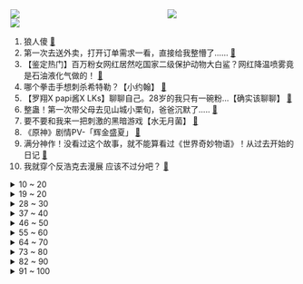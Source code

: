 <div >
	<a style="float:left;width:55%;" href = "https://github.com/anuraghazra/github-readme-stats">
	 <img src = "https://github-readme-stats.vercel.app/api?username=iuuuuuaena&theme=buefy&show_icons=true"/>
	</a>
	<a  style="float:right;width:45%" href = "https://github.com/anuraghazra/github-readme-stats">
	 <img  src="https://github-readme-stats.vercel.app/api/top-langs/?username=anuraghazra&layout=compact"/>
	</a>
	</div>

[![](https://img.shields.io/badge/jxd-@jxdgogogo.xyz-yellowgreen.svg)](https://www.jxdgogogo.xyz)<br>
1. 狼人傻 [:link:](//www.bilibili.com/video/BV1zd4y1Q7BE) <br>
2. 第一次去送外卖，打开订单需求一看，直接给我整懵了…… [:link:](//www.bilibili.com/video/BV1xV4y1J7yy) <br>
3. 【鉴定热门】百万粉女网红居然吃国家二级保护动物大白鲨？网红降温喷雾竟是石油液化气做的！ [:link:](//www.bilibili.com/video/BV1Pr4y177Bn) <br>
4. 哪个拳击手想刺杀希特勒？【小约翰】 [:link:](//www.bilibili.com/video/BV16a411S7cy) <br>
5. 【罗翔X papi酱X LKs】聊聊自己。28岁的我只有一碗粉…【确实该聊聊】 [:link:](//www.bilibili.com/video/BV1Wd4y1Q7PT) <br>
6. 整蛊！第一次带父母去见山城小栗旬，爸爸沉默了..... [:link:](//www.bilibili.com/video/BV1Ka411M7Gm) <br>
7. 要不要和我来一把刺激的黑暗游戏【水无月菌】 [:link:](//www.bilibili.com/video/BV12g411Z7FL) <br>
8. 《原神》剧情PV-「辉金盛夏」 [:link:](//www.bilibili.com/video/BV11d4y1Q7BU) <br>
9. 满分神作！没看过这个故事，就不能算看过《世界奇妙物语》！从过去开始的日记 [:link:](//www.bilibili.com/video/BV1RY4y1L7iN) <br>
10. 我就穿个反浩克去漫展 应该不过分吧？ [:link:](//www.bilibili.com/video/BV1U34y1J7Hi) <br>
<details>
<summary>10 ~ 20</summary>

11. 这真的是碳基生物能吃的玩意吗？？？ [:link:](//www.bilibili.com/video/BV1194y1S7PP) <br>
12. 240s 每次 都会  很开心 [:link:](//www.bilibili.com/video/BV1A94y1X7Ds) <br>
13. “ 冰  块  刺  客 2.0 ” [:link:](//www.bilibili.com/video/BV1RB4y1a7Bb) <br>
14. 她一直这么会说怪话吗？ [:link:](//www.bilibili.com/video/BV1pB4y1Y7fU) <br>
15. “近视，每天都是一场赌局” [:link:](//www.bilibili.com/video/BV1AG411p7zM) <br>
16. 扫雷，但是是真人3D版！ [:link:](//www.bilibili.com/video/BV1o34y1J7sN) <br>
17. 有没有万叶的都沉默了 [:link:](//www.bilibili.com/video/BV12a411S7Qv) <br>
18. 爸爸～对不起！ [:link:](//www.bilibili.com/video/BV1Fa411D7h4) <br>
19. 【原神金苹果群岛】亘古的苍星全系列攻略！星纬殿堂/莫娜/危危岛/远海诗夏游纪/限时世界任务 [:link:](//www.bilibili.com/video/BV1q94y1Q7pd) <br>
</details>
<details>
<summary>19 ~ 20</summary>

20. 《劲爆鸡米花》鸡胸肉真的可以做成美味吗？ [:link:](//www.bilibili.com/video/BV15a411M7df) <br>
21. ⚡小黑子给你耍把戏⚡ [:link:](//www.bilibili.com/video/BV1Ke4y197vs) <br>
22. 你的转发投币！也许能救人一命？在中国被毒蛇咬了应该用什么血清？ [:link:](//www.bilibili.com/video/BV1ET411J7P2) <br>
23. 🐓鸡你太美，但是母鸡🐓 [:link:](//www.bilibili.com/video/BV13t4y157KU) <br>
24. 《最伟大的作品》内画非遗文化，小烟壶，大乾坤，展现无穷魅力。 [:link:](//www.bilibili.com/video/BV11r4y1j7YF) <br>
25. 谁能想到被狗子带大的猫居然是这样？！ [:link:](//www.bilibili.com/video/BV1Gt4y1574b) <br>
26. 我们不是垃圾 [:link:](//www.bilibili.com/video/BV1Hd4y1Q7xJ) <br>
27. 《原神·青青草原篇》幕间PV-「草原阴谋」 [:link:](//www.bilibili.com/video/BV11d4y1Q7Gz) <br>
28. 如何把篮球和鸡联系在一起？ [:link:](//www.bilibili.com/video/BV1iS4y177Ge) <br>
</details>
<details>
<summary>28 ~ 30</summary>

29. 这个夏日视频，打开就是一声好家伙 [:link:](//www.bilibili.com/video/BV1cT411n7h7) <br>
30. 爆肝两月！一口气带你看完全剧情！《星露谷物语》究竟讲了什么故事？ [:link:](//www.bilibili.com/video/BV14B4y1Y7hC) <br>
31. 我徐才魁彻底疯狂是什么梗【梗指南】 [:link:](//www.bilibili.com/video/BV1MW4y1U7sX) <br>
32. 这不比职场偶像剧好嗑？笨蛋美人和她的冤种搭档，收拾烂摊子、吃醋、护妻，好宠好甜好晋江！！！ [:link:](//www.bilibili.com/video/BV1Ma411u7YJ) <br>
33. 办公高手都这样面试的？ [:link:](//www.bilibili.com/video/BV1me4y1X78y) <br>
34. 一碰就叫的猫猫头 [:link:](//www.bilibili.com/video/BV1GB4y1Y7dF) <br>
35. 一次账号异常，却让我在B站看到了人类文明的希望 [:link:](//www.bilibili.com/video/BV1Dr4y1j7qE) <br>
36. 羽生结弦宣布今后不再参加竞技比赛 [:link:](//www.bilibili.com/video/BV1bd4y1Q76f) <br>
37. 雪 糕 悍 刀 行 [:link:](//www.bilibili.com/video/BV19g411o7d1) <br>
</details>
<details>
<summary>37 ~ 40</summary>

38. 【翻唱】Stitches - Shawn Mendes [:link:](//www.bilibili.com/video/BV17F411K7Fu) <br>
39. b站的同学们好我是阳朔栓Q哥刘涛，我已成功入驻哔哩哔哩接下来我会在这里分享英文歌曲以及我的个人日常生活感谢同学们支持栓Q [:link:](//www.bilibili.com/video/BV1ke4y1X7Hu) <br>
40. 狗头吧的秘密武器！1000层高利贷！叠Q新理解！【垃圾英雄拯救计划】 [:link:](//www.bilibili.com/video/BV1ye4y197SF) <br>
41. 你 以 为 时 间 还 很 多 [:link:](//www.bilibili.com/video/BV1U94y1Q7AL) <br>
42. 西 北 男 人 的 名 场 面 变 身 [:link:](//www.bilibili.com/video/BV18V4y1J7Jn) <br>
43. 这么可爱，打一拳我能哭很久吧【阅片无数Ⅱ 52】 [:link:](//www.bilibili.com/video/BV1NU4y1i7Ch) <br>
44. 大堂经理处理跑单事件 [:link:](//www.bilibili.com/video/BV1FY4y1E7L7) <br>
45. 开一家华为专卖店赚钱吗？实践出真理！ [:link:](//www.bilibili.com/video/BV1cG411W7CC) <br>
46. 说实话我妈的普通话已经尽力了 [:link:](//www.bilibili.com/video/BV1RT411J7sY) <br>
</details>
<details>
<summary>46 ~ 50</summary>

47. 这次是真的来帮你们戒猫的！ [:link:](//www.bilibili.com/video/BV1BY4y1L7MM) <br>
48. 千万不要随便咬筷子！会蹦！！！ [:link:](//www.bilibili.com/video/BV1sF411K7xU) <br>
49. 适合大胸女生的短上衣，现实在街上看是怎样的？ [:link:](//www.bilibili.com/video/BV1Et4y157kJ) <br>
50. 谢谢，本方圆脸靠这个妆翻身了！！！ [:link:](//www.bilibili.com/video/BV1LN4y1M7pZ) <br>
51. ⚡原 神 社 死 专 用 手 机 铃 声⚡ [:link:](//www.bilibili.com/video/BV1de4y1X7SJ) <br>
52. 实地考证一下，这浮雕上会动的龙是不是真的？ [:link:](//www.bilibili.com/video/BV1sU4y1i7MN) <br>
53. 我开了一家“免费”中国制造24小时快闪店！ [:link:](//www.bilibili.com/video/BV13F411K7Uu) <br>
54. ⚡嘻 哈 二 将⚡ [:link:](//www.bilibili.com/video/BV1ST41177Ji) <br>
55. 【时代少年团】《小炸的暑假生活》10.足球场童年小游戏 [:link:](//www.bilibili.com/video/BV1Sg411o7M6) <br>
</details>
<details>
<summary>55 ~ 60</summary>

56. “社死了...但也快乐了！” [:link:](//www.bilibili.com/video/BV1cY4y1E77p) <br>
57. 高山流水遇知音丨【刘宇&朱晗】国风双人舞台 [:link:](//www.bilibili.com/video/BV13t4y1t7Qv) <br>
58. 方中山胡辣汤  厨子探店¥62 [:link:](//www.bilibili.com/video/BV1UY4y1L7GH) <br>
59. 整个世界都是岩浆！这也能生存？我的世界 [:link:](//www.bilibili.com/video/BV1kB4y1Y7t7) <br>
60. 猫和狗的经典无可替代 [:link:](//www.bilibili.com/video/BV1cT411n7tT) <br>
61. 准备/不会喝酒？《逃 酒 攻 略》 [:link:](//www.bilibili.com/video/BV1yS4y177un) <br>
62. 我和拉宏桑见“家长”了！ [:link:](//www.bilibili.com/video/BV1Ea411D7rJ) <br>
63. 一整个被惊艳到了，就是想秀马面裙！ [:link:](//www.bilibili.com/video/BV1UN4y1j7c2) <br>
64. 体操员面对裁判的不公，竟然集体反抗！ [:link:](//www.bilibili.com/video/BV1mT411775P) <br>
</details>
<details>
<summary>64 ~ 70</summary>

65. 【荒野大镖客2】我的亚瑟比任何人都需要救赎（第十期） [:link:](//www.bilibili.com/video/BV1fB4y1a72D) <br>
66. 坚持自律的1942天！今天开龙脊一不小心开到了“腰王”的基地，开启了我们二人的欢乐时光啊哈哈～ [:link:](//www.bilibili.com/video/BV1xS4y177ef) <br>
67. 豆瓣8.4却曾紧急撤档，上映后排片量低至1%，我必须抢救一下这部国产最佳！【洞察社会系列77】 [:link:](//www.bilibili.com/video/BV1Jr4y1778F) <br>
68. 可 惜 它 是 射 手 座 [:link:](//www.bilibili.com/video/BV1vB4y1Y7aU) <br>
69. 【基德】花了100亿美金的韦布，为什么首发这5张照片？ [:link:](//www.bilibili.com/video/BV1ZG411H7ss) <br>
70. 【越来越离谱系列七】《胡闹教室》 [:link:](//www.bilibili.com/video/BV12d4y1D7dv) <br>
71. 你知道吗，拿了这个宝箱将会后悔一整个夏天 [:link:](//www.bilibili.com/video/BV19r4y1j7TW) <br>
72. iQOO10 Pro上手体验：200W快充的骁龙8+旗舰机 [:link:](//www.bilibili.com/video/BV1st4y1t73A) <br>
73. 《如何用魔法打败魔法》 [:link:](//www.bilibili.com/video/BV1B34y1J7HG) <br>
</details>
<details>
<summary>73 ~ 80</summary>

74. 【砸颜色】蓝 脸 的 窦 尔 敦 [:link:](//www.bilibili.com/video/BV1Te4y197Ds) <br>
75. 我将完全燃烧600秒，化作夜航星，延续人类群星闪耀 拉拉——《永不消逝的电波》 [:link:](//www.bilibili.com/video/BV1Et4y1t7Qh) <br>
76. 当我买了个5000块钱的手电筒...... [:link:](//www.bilibili.com/video/BV1da411S7Km) <br>
77. 业余望远镜能看到些什么？有点出乎意料！ [:link:](//www.bilibili.com/video/BV1r94y1Q75G) <br>
78. 【赵小棠】新舞蹈来了！唢呐声起，《囍》已至 [:link:](//www.bilibili.com/video/BV18a411M7Up) <br>
79. 耗时120天！潜入海底，拍下珊瑚5亿年的秘密！ [:link:](//www.bilibili.com/video/BV1m94y1S7ma) <br>
80. “反正我也不看好你”！ 羞辱了多少父母 家长言而无信 对孩子到底伤害有多大？ [:link:](//www.bilibili.com/video/BV1AG411p7d7) <br>
81. 老夫子极限守家！这就是王者之拉！ [:link:](//www.bilibili.com/video/BV1ZW4y1m7Rw) <br>
82. 【原神】2.8金苹果群岛限时隐藏世界任务：四礁觅宝记 [:link:](//www.bilibili.com/video/BV1yd4y1Q7Dg) <br>
</details>
<details>
<summary>82 ~ 90</summary>

83. 只要获得成就，重力就会「随 机 翻 转 」？？ [:link:](//www.bilibili.com/video/BV1bN4y1j72D) <br>
84. 【原神】双向奔病 [:link:](//www.bilibili.com/video/BV1ia411S75A) <br>
85. 这包子凭啥卖99块钱一个！！ [:link:](//www.bilibili.com/video/BV1LN4y1M7y6) <br>
86. 2022央美本科动画毕设 |《赴你于回响之时》「致素昧平生却同样仍在奔向远方的 每一位“你”」 [:link:](//www.bilibili.com/video/BV16a411M7Np) <br>
87. 少女深夜犯"猪瘾" 阿狈又来抓粉丝了！！ [:link:](//www.bilibili.com/video/BV1Sg411o7U2) <br>
88. 我想，绿灯是幸福的，对吧 [:link:](//www.bilibili.com/video/BV1Nr4y177hG) <br>
89. 拍个周岁照可真难呀 [:link:](//www.bilibili.com/video/BV1jU4y1i7rh) <br>
90. 原神金苹果群岛玩家摆烂现状 [:link:](//www.bilibili.com/video/BV1gW4y1U7Fh) <br>
91. 鸡王给你耍个把戏 [:link:](//www.bilibili.com/video/BV1qG411p7wt) <br>
</details>
<details>
<summary>91 ~ 100</summary>

92. 整蛊！女友当着丈母娘的面把我脖子掰折了？她又被揍了！ [:link:](//www.bilibili.com/video/BV1J34y1n7A9) <br>
93. 当你成为了「大魔法家」!!？ [:link:](//www.bilibili.com/video/BV1NG411W7Rh) <br>
94. 《不是好友 胜似好友》 [:link:](//www.bilibili.com/video/BV1J94y1X7SE) <br>
95. 一点也不好玩，也就玩了3000多小时！ [:link:](//www.bilibili.com/video/BV1jV4y1J7Na) <br>
96. 粉丝跟我吐槽一本小说，我跟着笑了，最后发现是我写的。 [:link:](//www.bilibili.com/video/BV16W4y117jb) <br>
97. 当大爷第一次开粉丝寄的盲盒 [:link:](//www.bilibili.com/video/BV1gB4y1Y7Lp) <br>
98. 无论你遇见谁，他们都是你生命中该出现的人 [:link:](//www.bilibili.com/video/BV1dg411o7s5) <br>
99. 被告：坐下！坐上我的副驾！ [:link:](//www.bilibili.com/video/BV1oe4y1X7o1) <br>
100. 人际交往中，为什么心理学家让你千万不要自证清白？原来可以一招制敌！ [:link:](//www.bilibili.com/video/BV1yS4y177C8) <br>
</details>
